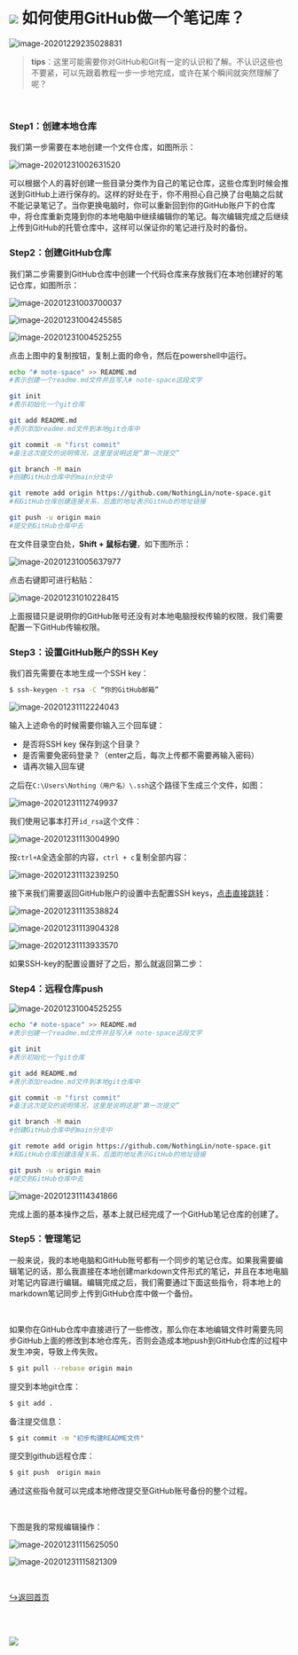 # ![](https://NothingLin.coding.net/p/picture/d/picture/git/raw/master/2020/12/29/20201229203912.png) 如何使用GitHub做一个笔记库？

![image-20201229235028831](https://NothingLin.coding.net/p/picture/d/picture/git/raw/master/2020/12/30/20201230005128.png)

> **tips**：这里可能需要你对GitHub和Git有一定的认识和了解。不认识这些也不要紧，可以先跟着教程一步一步地完成，或许在某个瞬间就突然理解了呢？

<br>

### Step1：创建本地仓库

我们第一步需要在本地创建一个文件仓库，如图所示：



![image-20201231002631520](https://NothingLin.coding.net/p/picture/d/picture/git/raw/master/2020/12/31/20201231010428.png)

可以根据个人的喜好创建一些目录分类作为自己的笔记仓库，这些仓库到时候会推送到GitHub上进行保存的。这样的好处在于，你不用担心自己换了台电脑之后就不能记录笔记了。当你更换电脑时，你可以重新回到你的GitHub账户下的仓库中，将仓库重新克隆到你的本地电脑中继续编辑你的笔记。每次编辑完成之后继续上传到GitHub的托管仓库中，这样可以保证你的笔记进行及时的备份。



### Step2：创建GitHub仓库

我们第二步需要到GitHub仓库中创建一个代码仓库来存放我们在本地创建好的笔记仓库，如图所示：



![image-20201231003700037](https://NothingLin.coding.net/p/picture/d/picture/git/raw/master/2020/12/31/20201231010445.png)

![image-20201231004245585](https://NothingLin.coding.net/p/picture/d/picture/git/raw/master/2020/12/31/20201231010451.png)

![image-20201231004525255](https://NothingLin.coding.net/p/picture/d/picture/git/raw/master/2020/12/31/20201231010457.png)

点击上图中的复制按钮，复制上面的命令，然后在powershell中运行。

```bash
echo "# note-space" >> README.md
#表示创建一个readme.md文件并且写入# note-space这段文字

git init 
#表示初始化一个git仓库

git add README.md
#表示添加readme.md文件到本地git仓库中

git commit -m "first commit"
#备注这次提交的说明情况，这里是说明这是“第一次提交”

git branch -M main
#创建GitHub仓库中的main分支中

git remote add origin https://github.com/NothingLin/note-space.git
#和GitHub仓库创建连接关系，后面的地址表示GitHub的地址链接

git push -u origin main
#提交到GitHub仓库中去
```

在文件目录空白处，**Shift + 鼠标右键**，如下图所示：



![image-20201231005637977](https://NothingLin.coding.net/p/picture/d/picture/git/raw/master/2020/12/31/20201231010507.png)

点击右键即可进行粘贴：



![image-20201231010228415](https://NothingLin.coding.net/p/picture/d/picture/git/raw/master/2020/12/31/20201231010518.png)

上面报错只是说明你的GitHub账号还没有对本地电脑授权传输的权限，我们需要配置一下GitHub传输权限。



### Step3：设置GitHub账户的SSH Key

我们首先需要在本地生成一个SSH key：

```bash
$ ssh-keygen -t rsa -C “你的GitHub邮箱”
```

![image-20201231112224043](https://NothingLin.coding.net/p/picture/d/picture/git/raw/master/2020/12/31/20201231115343.png)

输入上述命令的时候需要你输入三个回车键：

- 是否将SSH key 保存到这个目录？
- 是否需要免密码登录？（enter之后，每次上传都不需要再输入密码）
- 请再次输入回车键



之后在`C:\Users\Nothing（用户名）\.ssh`这个路径下生成三个文件，如图：

![image-20201231112749937](https://NothingLin.coding.net/p/picture/d/picture/git/raw/master/2020/12/31/20201231115411.png)

我们使用记事本打开`id_rsa`这个文件：

![image-20201231113004990](https://NothingLin.coding.net/p/picture/d/picture/git/raw/master/2020/12/31/20201231115424.png)

按`ctrl+A`全选全部的内容，`ctrl + c`复制全部内容：

![image-20201231113239250](https://NothingLin.coding.net/p/picture/d/picture/git/raw/master/2020/12/31/20201231115438.png)



接下来我们需要返回GitHub账户的设置中去配置SSH keys，[点击直接跳转](https://github.com/settings/keys)：

![image-20201231113538824](https://NothingLin.coding.net/p/picture/d/picture/git/raw/master/2020/12/31/20201231115458.png)

![image-20201231113904328](https://NothingLin.coding.net/p/picture/d/picture/git/raw/master/2020/12/31/20201231115502.png)

![image-20201231113933570](https://NothingLin.coding.net/p/picture/d/picture/git/raw/master/2020/12/31/20201231115507.png)

如果SSH-key的配置设置好了之后，那么就返回第二步：



### Step4：远程仓库push

![image-20201231004525255](https://NothingLin.coding.net/p/picture/d/picture/git/raw/master/2020/12/31/20201231010457.png)

```bash
echo "# note-space" >> README.md
#表示创建一个readme.md文件并且写入# note-space这段文字

git init 
#表示初始化一个git仓库

git add README.md
#表示添加readme.md文件到本地git仓库中

git commit -m "first commit"
#备注这次提交的说明情况，这里是说明这是“第一次提交”

git branch -M main
#创建GitHub仓库中的main分支中

git remote add origin https://github.com/NothingLin/note-space.git
#和GitHub仓库创建连接关系，后面的地址表示GitHub的地址链接

git push -u origin main
#提交到GitHub仓库中去
```

![image-20201231114341866](https://NothingLin.coding.net/p/picture/d/picture/git/raw/master/2020/12/31/20201231115517.png)

完成上面的基本操作之后，基本上就已经完成了一个GitHub笔记仓库的创建了。



### Step5：管理笔记

一般来说，我的本地电脑和GitHub账号都有一个同步的笔记仓库。如果我需要编辑笔记的话，那么我直接在本地创建markdown文件形式的笔记，并且在本地电脑对笔记内容进行编辑。编辑完成之后，我们需要通过下面这些指令，将本地上的markdown笔记同步上传到GitHub仓库中做一个备份。

<br>



如果你在GitHub仓库中直接进行了一些修改，那么你在本地编辑文件时需要先同步GitHub上面的修改到本地仓库先，否则会造成本地push到GitHub仓库的过程中发生冲突，导致上传失败。

```bash
$ git pull --rebase origin main
```

提交到本地git仓库：

```bash
$ git add .
```

备注提交信息：

```bash
$ git commit -m "初步构建README文件"
```

提交到github远程仓库：

```bash
$ git push  origin main
```

通过这些指令就可以完成本地修改提交至GitHub账号备份的整个过程。

<br>



下图是我的常规编辑操作：

![image-20201231115625050](https://NothingLin.coding.net/p/picture/d/picture/git/raw/master/2020/12/31/20201231115634.png)

![image-20201231115821309](https://NothingLin.coding.net/p/picture/d/picture/git/raw/master/2020/12/31/20201231115906.png)



<br>



[↪返回首页](https://nothing-lin.github.io/NothingLin-s-knowledge-space/)



<br><br>

![](https://NothingLin.coding.net/p/picture/d/picture/git/raw/master/2020/12/31/20201231121340.png)